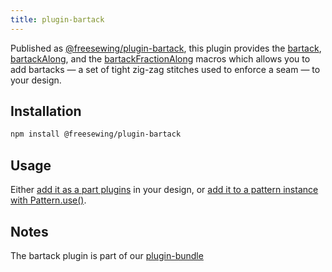 ```yaml
---
title: plugin-bartack
---
```


Published as [@freesewing/plugin-bartack][1], this plugin provides 
the [bartack](/reference/macros/bartack),
[bartackAlong](/reference/macros/bartackalong), and
the [bartackFractionAlong](/reference/macros/bartack) macros
which allows you to add bartacks — a set
of tight zig-zag stitches used to enforce a seam — to your design.

## Installation

```sh
npm install @freesewing/plugin-bartack
```

## Usage

Either [add it as a part plugins](/reference/api/part/config/plugins) in your
design, or [add it to a pattern instance with
Pattern.use()](/reference/api/pattern/use).

## Notes

The bartack plugin is part of our [plugin-bundle](/reference/plugins/bundle)

[1]: https://www.npmjs.com/package/@freesewing/plugin-bartack

